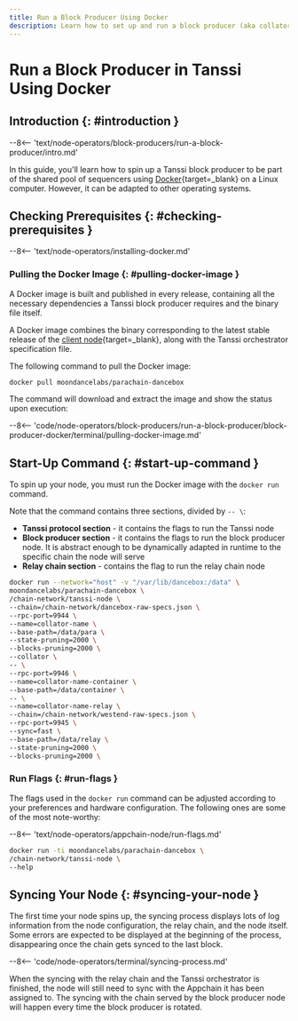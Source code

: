 ```yaml
---
title: Run a Block Producer Using Docker
description: Learn how to set up and run a block producer (aka collator or sequencer) for Tanssi Appchains using Docker to participate in the protocol and earn rewards.
---
```


# Run a Block Producer in Tanssi Using Docker

## Introduction {: #introduction }

--8<-- 'text/node-operators/block-producers/run-a-block-producer/intro.md'

In this guide, you'll learn how to spin up a Tanssi block producer to be part of the shared pool of sequencers using [Docker](https://www.docker.com/){target=\_blank} on a Linux computer. However, it can be adapted to other operating systems.

## Checking Prerequisites {: #checking-prerequisites }

--8<-- 'text/node-operators/installing-docker.md'

### Pulling the Docker Image {: #pulling-docker-image }

A Docker image is built and published in every release, containing all the necessary dependencies a Tanssi block producer requires and the binary file itself.

A Docker image combines the binary corresponding to the latest stable release of the [client node](/learn/framework/architecture/#architecture){target=\_blank}, along with the Tanssi orchestrator specification file.

The following command to pull the Docker image:

```bash
docker pull moondancelabs/parachain-dancebox
```

The command will download and extract the image and show the status upon execution:

--8<-- 'code/node-operators/block-producers/run-a-block-producer/block-producer-docker/terminal/pulling-docker-image.md'

## Start-Up Command {: #start-up-command }

To spin up your node, you must run the Docker image with the `docker run` command. 

Note that the command contains three sections, divided by `-- \`:

- **Tanssi protocol section** - it contains the flags to run the Tanssi node
- **Block producer section** - it contains the flags to run the block producer node. It is abstract enough to be dynamically adapted in runtime to the specific chain the node will serve
- **Relay chain section** - contains the flag to run the relay chain node

```bash
docker run --network="host" -v "/var/lib/dancebox:/data" \
moondancelabs/parachain-dancebox \
/chain-network/tanssi-node \
--chain=/chain-network/dancebox-raw-specs.json \
--rpc-port=9944 \
--name=collator-name \
--base-path=/data/para \
--state-pruning=2000 \
--blocks-pruning=2000 \
--collator \
-- \
--rpc-port=9946 \
--name=collator-name-container \
--base-path=/data/container \
-- \
--name=collator-name-relay \
--chain=/chain-network/westend-raw-specs.json \
--rpc-port=9945 \
--sync=fast \
--base-path=/data/relay \
--state-pruning=2000 \
--blocks-pruning=2000 \
```

### Run Flags {: #run-flags }

The flags used in the `docker run` command can be adjusted according to your preferences and hardware configuration. The following ones are some of the most note-worthy:

--8<-- 'text/node-operators/appchain-node/run-flags.md'

```bash
docker run -ti moondancelabs/parachain-dancebox \
/chain-network/tanssi-node \
--help
```

## Syncing Your Node {: #syncing-your-node }

The first time your node spins up, the syncing process displays lots of log information from the node configuration, the relay chain, and the node itself. Some errors are expected to be displayed at the beginning of the process, disappearing once the chain gets synced to the last block.

--8<-- 'code/node-operators/terminal/syncing-process.md'

When the syncing with the relay chain and the Tanssi orchestrator is finished, the node will still need to sync with the Appchain it has been assigned to. The syncing with the chain served by the block producer node will happen every time the block producer is rotated.


